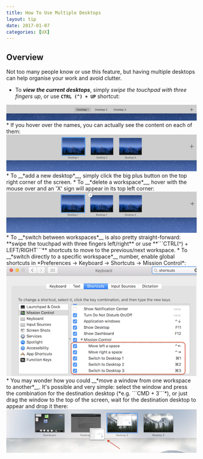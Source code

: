 ```yaml
---
title: How To Use Multiple Desktops
layout: tip
date: 2017-01-07
categories: [UX]
---
```


## Overview

Not too many people know or use this feature, but having multiple desktops can help organise your work and avoid clutter.
 
* To __*view the current desktops*__, simply *swipe the touchpad with three fingers up*, or use **```CTRL (^) + UP```** shortcut: 

<img src="/assets/images/tips/desktops-show.png" alt="desktops-show" class="figure-body">
* If you hover over the names, you can actually see the content on each of them:

<img src="/assets/images/tips/desktops-show-large.png" alt="desktops-show-large" class="figure-body">
* To __*add a new desktop*__, simply click the big plus button on the top right corner of the screen.
* To __*delete a workspace*__, hover with the mouse over and an 'X' sign will appear in its top left corner:

<img src="/assets/images/tips/desktops-delete.png" alt="desktops-delete" class="figure-body">
* To __*switch between workspaces*__ is also pretty straight-forward: **swipe the touchpad with three fingers left/right** or use **```CTRL(^) + LEFT/RIGHT```** shortcuts to move to the previous/next workspace. 
* To __*switch directly to a specific workspace*__ number, enable global shortcuts in *Preferences → Keyboard → Shortcuts → Mission Control*:

<img src="/assets/images/tips/desktops-switch.png" alt="desktops-switch" class="figure-body">
* You may wonder how you could __*move a window from one workspace to another*__. It's possible and very simple: select the window and press the combination for the destination desktop (*e.g. ```CMD + 3```*), or just drag the window to the top of the screen, wait for the destination desktop to appear and drop it there:

<img src="/assets/images/tips/desktops-move.png" alt="desktops-move" class="figure-body">
